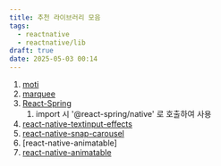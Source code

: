```yaml
---
title: 추천 라이브러리 모음
tags:
  - reactnative
  - reactnative/lib
draft: true
date: 2025-05-03 00:14
---
```



1. [moti](https://moti.fyi/)
2. [marquee](https://github.com/animate-react-native/marquee)
3. [React-Spring](https://www.react-spring.dev/)
   1. import 시 '@react-spring/native' 로 호출하여 사용
4. [react-native-textinput-effects](https://github.com/halilb/react-native-textinput-effects#readme)
5. [react-native-snap-carousel](https://github.com/meliorence/react-native-snap-carousel)
6. [react-native-animatable]
7. [react-native-animatable](https://github.com/oblador/react-native-animatable)
